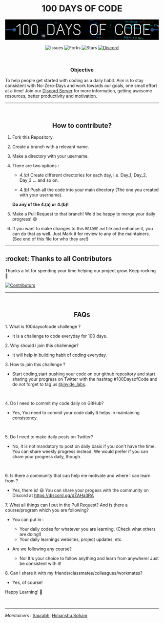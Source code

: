 <H1 align="center"> 100 DAYS OF CODE </H1>

[![Banner](Assets/100daysOfCode.png)](https://discord.gg/JFWP8c2gPG)

<div align="center"> 

![Issues](https://img.shields.io/github/issues/Git-Commit-Show/100-Days-of-Code)
![Forks](https://img.shields.io/github/forks/Git-Commit-Show/100-Days-of-Code)
![Stars](https://img.shields.io/github/stars/Git-Commit-Show/100-Days-of-Code)
[![Discord](https://img.shields.io/badge/Join%20Our-Discord-orange)](https://discord.gg/JFWP8c2gPG)

</div>

<br/>

<H3 align="center">Objective</H3>

To help people get started with coding as a daily habit. Aim is to stay consistent with No-Zero-Days and work towards our goals, one small effort at a time! Join our [Discord Server](https://discord.gg/JFWP8c2gPG) for more information, getting awesome resources, better productivity and motivation.

---

<br/>

<H2 align="center"><b>How to contribute?</b></H2>

1. Fork this Repository.
2. Create a branch with a relevant name.
3. Make a directory with your username.
4. There are two options :
    - _4.(a)_  Create different directories for each day, i.e. Day_1, Day_2, Day_3 ... and so on.

    - _4.(b)_ Push all the code into your main directory (The one you created with your username).

    **Do any of the 4.(a) or 4.(b)!**

5. Make a Pull Request to that branch! We'd be happy to merge your daily progress! 😄
6. If you want to make changes to this `README.md` file and enhance it, you can do that as well. Just Mark it for review to any of the maintainers. (See end of this file for who they are!)

---

<H2><b> :rocket: Thanks to all Contributors</H2></b>

Thanks a lot for spending your time helping our project grow. Keep rocking :tada:

[![Contributors](https://contrib.rocks/image?repo=Git-Commit-Show/100-Days-of-Code)](https://github.com/Git-Commit-Show/100-Days-of-Code/graphs/contributors)

---

<br/>

<H2 align="center"><b>FAQs</b></H2>

1\. What is 100daysofcode challenge ?
  - It is a challenge to code everyday for 100 days.

2\. Why should I join this challenege?

- It will help in building habit of coding everyday.

3\. How to join this challenge ?

- Start coding,start pushing your code on our github repository and start sharing your   progress on Twitter with the hashtag #100DaysofCode and do not forget to tag us [@invide_labs](https://twitter.com/Invide_Labs).

<br/>

4\. Do I need to commit my code daily on GitHub?

- Yes, You need to commit your code daily.It helps in maintaining consistency.

<br/>

5\. Do I need to make daily posts on Twitter?

- No, It is not mandatory to post on daily basis if you don't have the time. You can share weekly progress instead. We would prefer if you can share your progress daily, though.

<br/>

6\. Is there a community that can help me motivate and where I can learn from ?

- Yes, there is! 😃 You can share your progess with the community on Discord at <https://discord.gg/dZAHa3RA>

7\. What all things can I put in the Pull Request? And is there a course/program which you are following?

- You can put in :
  - Your daily codes for whatever you are learning. (Check what others are doing!)
  - Your daily learnings websites, project updates, etc.

- Are we following any course?
  - No! It's your choice to follow anything and learn from anywhere! Just be consistent with it!

8\. Can I share it with my friends/classmates/colleagues/workmates?

- Yes, of course!

Happy Learning! :tada:

<br/>

---
_Maintainers_ : [Saurabh](https://github.com/srbhr), [Himanshu](https://github.com/himanshu007-creator),[Soham](https://github.com/soham117)
